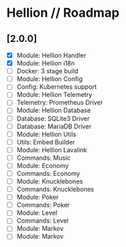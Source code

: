 # Hellion // Roadmap

## [2.0.0]

- [x] Module: Hellion Handler
- [x] Module: Hellion i18n
- [ ] Docker: 3 stage build
- [ ] Module: Hellion Config
- [ ] Config: Kubernetes support
- [ ] Module: Hellion Telemetry
- [ ] Telemetry: Prometheus Driver
- [ ] Module: Hellion Database
- [ ] Database: SQLite3 Driver
- [ ] Database: MariaDB Driver
- [ ] Module: Hellion Utils
- [ ] Utils: Embed Builder
- [ ] Module: Hellion Lavalink
- [ ] Commands: Music
- [ ] Module: Economy
- [ ] Commands: Economy
- [ ] Module: Knucklebones
- [ ] Commands: Knucklebones
- [ ] Module: Poker
- [ ] Commands: Poker
- [ ] Module: Level
- [ ] Commands: Level
- [ ] Module: Markov
- [ ] Module: Markov
